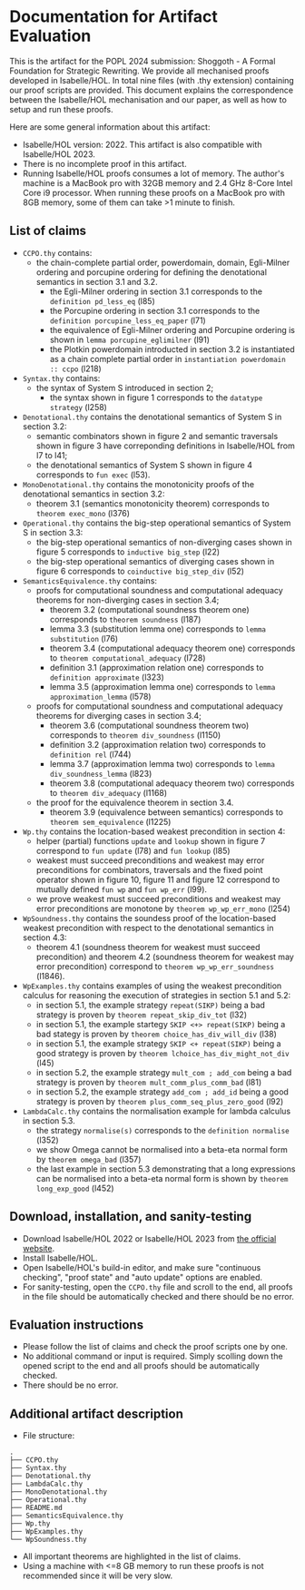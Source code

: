 # Documentation for Artifact Evaluation
This is the artifact for the POPL 2024 submission: Shoggoth - A Formal Foundation for Strategic Rewriting. We provide all mechanised proofs developed in Isabelle/HOL. In total nine files (with .thy extension) containing our proof scripts are provided. This document explains the correspondence between the Isabelle/HOL mechanisation and our paper, as well as how to setup and run these proofs.

Here are some general information about this artifact:
- Isabelle/HOL version: 2022. This artifact is also compatible with Isabelle/HOL 2023. 
- There is no incomplete proof in this artifact.
- Running Isabelle/HOL proofs consumes a lot of memory. The author's machine is a MacBook pro with 32GB memory and 2.4 GHz 8-Core Intel Core i9 processor. When running these proofs on a MacBook pro with 8GB memory, some of them can take >1 minute to finish. 

## List of claims
- `CCPO.thy` contains:
	- the chain-complete partial order, powerdomain, domain, Egli-Milner ordering and porcupine ordering for defining the denotational semantics in section 3.1 and 3.2.
		- the Egli-Milner ordering in section 3.1 corresponds to the `definition pd_less_eq` (l85)
		- the Porcupine ordering in section 3.1 corresponds to the `definition porcupine_less_eq_paper` (l71)
		- the equivalence of Egli-Milner ordering and Porcupine ordering is shown in `lemma porcupine_eglimilner` (l91)
		- the Plotkin powerdomain introducted in section 3.2 is instantiated as a chain complete partial order in `instantiation powerdomain :: ccpo` (l218)
- `Syntax.thy` contains:
	- the syntax of System S introduced in section 2;
		- the syntax shown in figure 1 corresponds to the `datatype strategy` (l258)
- `Denotational.thy` contains the denotational semantics of System S in section 3.2:
	- semantic combinators shown in figure 2 and semantic traversals shown in figure 3 have correponding definitions in Isabelle/HOL from l7 to l41;
	- the denotational semantics of System S shown in figure 4 corresponds to `fun exec` (l53).
- `MonoDenotational.thy` contains the monotonicity proofs of the denotational semantics in section 3.2:
	- theorem 3.1 (semantics monotonicity theorem) corresponds to `theorem exec_mono` (l376)
- `Operational.thy` contains the big-step operational semantics of System S in section 3.3:
	- the big-step operational semantics of non-diverging cases shown in figure 5 corresponds to `inductive big_step` (l22)
	- the big-step operational semantics of diverging cases shown in figure 6 corresponds to `coinductive big_step_div` (l52)
- `SemanticsEquivalence.thy` contains:
	- proofs for computational soundness and computational adequacy theorems for non-diverging cases in section 3.4;
		- theorem 3.2 (computational soundness theorem one) corresponds to `theorem soundness` (l187)
		- lemma 3.3 (substitution lemma one) corresponds to `lemma substitution` (l76)
		- theorem 3.4 (computational adequacy theorem one) corresponds to `theorem computational_adequacy` (l728)
		- definition 3.1 (approximation relation one) corresponds to `definition approximate` (l323)
		- lemma 3.5 (approximation lemma one) corresponds to `lemma approximation_lemma` (l578)
	- proofs for computational soundness and computational adequacy theorems for diverging cases in section 3.4;
		- theorem 3.6 (computational soundness theorem two) corresponds to `theorem div_soundness` (l1150)
		- definition 3.2 (approximation relation two) corresponds to `definition rel` (l744)
		- lemma 3.7 (approximation lemma two) corresponds to `lemma div_soundness_lemma` (l823)
		- theorem 3.8 (computational adequacy theorem two) corresponds to `theorem div_adequacy` (l1168)
	- the proof for the equivalence theorem in section 3.4.
		- theorem 3.9 (equivalence between semantics) corresponds to `theorem sem_equivalence` (l1225)
- `Wp.thy` contains the location-based weakest precondition in section 4: 
	- helper (partial) functions `update` and `lookup` shown in figure 7 correspond to `fun update` (l78) and `fun lookup` (l85)
	- weakest must succeed preconditions and weakest may error preconditions for combinators, traversals and the fixed point operator shown in figure 10, figure 11 and figure 12 correspond to mutually defined `fun wp` and `fun wp_err` (l99).
	- we prove weakest must succeed preconditions and weakest may error preconditions are monotone by `theorem wp_wp_err_mono` (l254)
- `WpSoundness.thy` contains the soundess proof of the location-based weakest precondition with respect to the denotational semantics in section 4.3:
	- theorem 4.1 (soundness theorem for weakest must succeed precondition) and theorem 4.2 (soundness theorem for weakest may error precondition) correspond to `theorem wp_wp_err_soundness` (l1846).
- `WpExamples.thy` contains examples of using the weakest precondition calculus for reasoning the execution of strategies in section 5.1 and 5.2:
	- in section 5.1, the example strategy `repeat(SIKP)` being a bad strategy is proven by `theorem repeat_skip_div_tot` (l32)
	- in section 5.1, the example startegy `SKIP <+> repeat(SIKP)` being a bad stategy is proven by `theorem choice_has_div_will_div` (l38)
	- in section 5.1, the example strategy `SKIP <+ repeat(SIKP)` being a good strategy is proven by `theorem lchoice_has_div_might_not_div` (l45)
	- in section 5.2, the example strategy `mult_com ; add_com` being a bad strategy is proven by `theorem mult_comm_plus_comm_bad` (l81)
	- in section 5.2, the example strategy `add_com ; add_id` being a good strategy is proven by `theorem plus_comm_seq_plus_zero_good` (l92)
- `LambdaCalc.thy` contains the normalisation example for lambda calculus in section 5.3.
	- the strategy `normalise(s)` corresponds to the `definition normalise` (l352)
	- we show Omega cannot be normalised into a beta-eta normal form by `theorem omega_bad` (l357)
	- the last example in section 5.3 demonstrating that a long expressions can be normalised into a beta-eta normal form is shown by `theorem long_exp_good` (l452)

## Download, installation, and sanity-testing
- Download Isabelle/HOL 2022 or Isabelle/HOL 2023 from [the official website](https://isabelle.in.tum.de).
- Install Isabelle/HOL.
- Open Isabelle/HOL's build-in editor, and make sure "continuous checking", "proof state" and "auto update" options are enabled.
- For sanity-testing, open the `CCPO.thy` file and scroll to the end, all proofs in the file should be automatically checked and there should be no error.
## Evaluation instructions
- Please follow the list of claims and check the proof scripts one by one.
- No additional command or input is required. Simply scolling down the opened script to the end and all proofs should be automatically checked. 
- There should be no error.
## Additional artifact description
- File structure:
```
.
├── CCPO.thy
├── Syntax.thy
├── Denotational.thy
├── LambdaCalc.thy
├── MonoDenotational.thy
├── Operational.thy
├── README.md
├── SemanticsEquivalence.thy
├── Wp.thy
├── WpExamples.thy
└── WpSoundness.thy
``````
- All important theorems are highlighted in the list of claims.
- Using a machine with <=8 GB memory to run these proofs is not recommended since it will be very slow.
